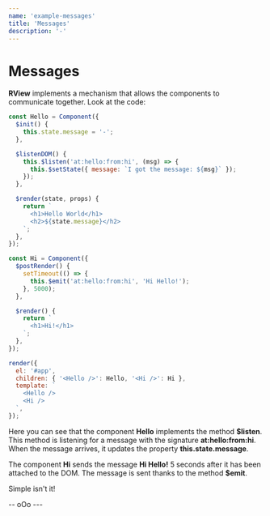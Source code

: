 ```yaml
---
name: 'example-messages'
title: 'Messages'
description: '-'
---
```


# Messages

**RView** implements a mechanism that allows the components to communicate together. Look at the code:


```javascript
const Hello = Component({
  $init() {
    this.state.message = '-';
  },

  $listenDOM() {
    this.$listen('at:hello:from:hi', (msg) => {
      this.$setState({ message: `I got the message: ${msg}` });
    });
  },

  $render(state, props) {
    return `
      <h1>Hello World</h1>
      <h2>${state.message}</h2>
    `;
  },
});

const Hi = Component({
  $postRender() {
    setTimeout(() => {
      this.$emit('at:hello:from:hi', 'Hi Hello!');
    }, 5000);
  },

  $render() {
    return `
      <h1>Hi!</h1>
    `;
  },
});

render({
  el: '#app',
  children: { '<Hello />': Hello, '<Hi />': Hi },
  template: `
    <Hello />
    <Hi />
  `,
});
```

Here you can see that the component **Hello** implements the method **$listen**. This method is listening for a message with the signature **at:hello:from:hi**. When the message arrives, it updates the property **this.state.message**.

The component **Hi** sends the message **Hi Hello!** 5 seconds after it has been attached to the DOM. The message is sent thanks to the method **$emit**.

Simple isn't it!


--  oOo ---
